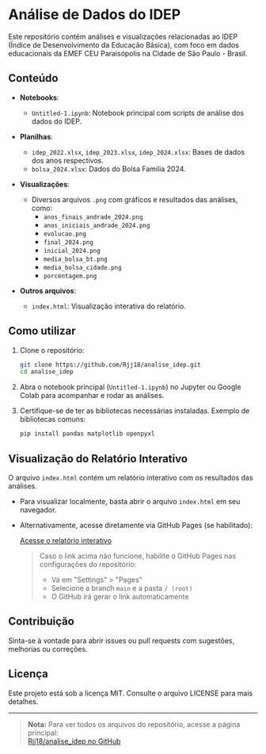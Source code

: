 # Análise de Dados do IDEP

Este repositório contém análises e visualizações relacionadas ao IDEP (Índice de Desenvolvimento da Educação Básica), com foco em dados educacionais da EMEF CEU Paraisópolis na Cidade de São Paulo - Brasil.

## Conteúdo

- **Notebooks**:  
  - `Untitled-1.ipynb`: Notebook principal com scripts de análise dos dados do IDEP.
- **Planilhas**:  
  - `idep_2022.xlsx`, `idep_2023.xlsx`, `idep_2024.xlsx`: Bases de dados dos anos respectivos.
  - `bolsa_2024.xlsx`: Dados do Bolsa Familia 2024.

- **Visualizações**:
  - Diversos arquivos `.png` com gráficos e resultados das análises, como:
    - `anos_finais_andrade_2024.png`
    - `anos_iniciais_andrade_2024.png`
    - `evolucao.png`
    - `final_2024.png`
    - `inicial_2024.png`
    - `media_bolsa_bt.png`
    - `media_bolsa_cidade.png`
    - `porcentagem.png`

- **Outros arquivos**:
  - `index.html`: Visualização interativa do relatório.

## Como utilizar

1. Clone o repositório:
   ```bash
   git clone https://github.com/Rjj18/analise_idep.git
   cd analise_idep
   ```
2. Abra o notebook principal (`Untitled-1.ipynb`) no Jupyter ou Google Colab para acompanhar e rodar as análises.

3. Certifique-se de ter as bibliotecas necessárias instaladas. Exemplo de bibliotecas comuns:
   ```bash
   pip install pandas matplotlib openpyxl
   ```

## Visualização do Relatório Interativo

O arquivo `index.html` contém um relatório interativo com os resultados das análises.

- Para visualizar localmente, basta abrir o arquivo `index.html` em seu navegador.
- Alternativamente, acesse diretamente via GitHub Pages (se habilitado):

  [Acesse o relatório interativo](https://rjj18.github.io/analise_idep/)

  > Caso o link acima não funcione, habilite o GitHub Pages nas configurações do repositório:
  > - Vá em "Settings" > "Pages"
  > - Selecione a branch `main` e a pasta `/ (root)`
  > - O GitHub irá gerar o link automaticamente

## Contribuição

Sinta-se à vontade para abrir issues ou pull requests com sugestões, melhorias ou correções.

## Licença

Este projeto está sob a licença MIT. Consulte o arquivo LICENSE para mais detalhes.

---

> **Nota:** Para ver todos os arquivos do repositório, acesse a página principal:  
> [Rjj18/analise_idep no GitHub](https://github.com/Rjj18/analise_idep)
